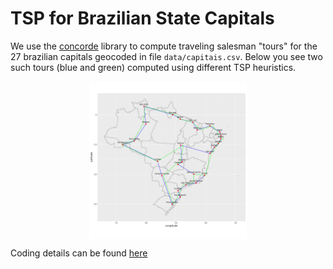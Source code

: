 TSP for Brazilian State Capitals
================

We use the [concorde](http://www.math.uwaterloo.ca/tsp/concorde.html) library to compute traveling salesman "tours" for the 27 brazilian capitals geocoded in file `data/capitais.csv`. Below you see two such tours (blue and green) computed using different TSP heuristics.

<img src="pics/tsp brazil ibge state polygons.png" width="50%" style="display: block; margin: auto;" />

Coding details can be found [here](dan-reznik.githubio.com/TS-Brazilian-Capitals)
